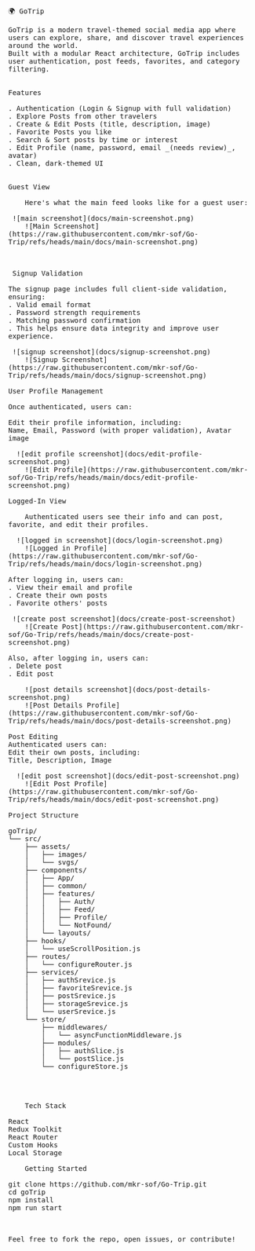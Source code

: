 <pre style="white-space: pre-wrap;">

🌍 GoTrip

GoTrip is a modern travel-themed social media app where users can explore, share, and discover travel experiences around the world. 
Built with a modular React architecture, GoTrip includes user authentication, post feeds, favorites, and category filtering.


Features

. Authentication (Login & Signup with full validation)
. Explore Posts from other travelers
. Create & Edit Posts (title, description, image)
. Favorite Posts you like
. Search & Sort posts by time or interest
. Edit Profile (name, password, email _(needs review)_, avatar)
. Clean, dark-themed UI


Guest View

    Here's what the main feed looks like for a guest user:

 ![main screenshot](docs/main-screenshot.png)
    ![Main Screenshot](https://raw.githubusercontent.com/mkr-sof/Go-Trip/refs/heads/main/docs/main-screenshot.png)


    
 Signup Validation

The signup page includes full client-side validation, ensuring:
. Valid email format
. Password strength requirements
. Matching password confirmation
. This helps ensure data integrity and improve user experience.

 ![signup screenshot](docs/signup-screenshot.png)
    ![Signup Screenshot](https://raw.githubusercontent.com/mkr-sof/Go-Trip/refs/heads/main/docs/signup-screenshot.png)

User Profile Management
    
Once authenticated, users can:

Edit their profile information, including:
Name, Email, Password (with proper validation), Avatar image

  ![edit profile screenshot](docs/edit-profile-screenshot.png)
    ![Edit Profile](https://raw.githubusercontent.com/mkr-sof/Go-Trip/refs/heads/main/docs/edit-profile-screenshot.png)
    
Logged-In View
  
    Authenticated users see their info and can post, favorite, and edit their profiles.
    
  ![logged in screenshot](docs/login-screenshot.png)  
    ![Logged in Profile](https://raw.githubusercontent.com/mkr-sof/Go-Trip/refs/heads/main/docs/login-screenshot.png)
    
After logging in, users can:
. View their email and profile
. Create their own posts
. Favorite others' posts

 ![create post screenshot](docs/create-post-screenshot)
    ![Create Post](https://raw.githubusercontent.com/mkr-sof/Go-Trip/refs/heads/main/docs/create-post-screenshot.png)

Also, after logging in, users can:
. Delete post
. Edit post

    ![post details screenshot](docs/post-details-screenshot.png)
    ![Post Details Profile](https://raw.githubusercontent.com/mkr-sof/Go-Trip/refs/heads/main/docs/post-details-screenshot.png)

Post Editing
Authenticated users can:
Edit their own posts, including:
Title, Description, Image

  ![edit post screenshot](docs/edit-post-screenshot.png)
    ![Edit Post Profile](https://raw.githubusercontent.com/mkr-sof/Go-Trip/refs/heads/main/docs/edit-post-screenshot.png)
    
Project Structure

goTrip/
└── src/
    ├── assets/
    │   ├── images/
    │   └── svgs/
    ├── components/
    │   ├── App/
    │   ├── common/
    │   ├── features/
    │   │   ├── Auth/
    │   │   ├── Feed/
    │   │   ├── Profile/
    │   │   └── NotFound/
    │   └── layouts/
    ├── hooks/
    │   └── useScrollPosition.js
    ├── routes/
    │   └── configureRouter.js
    ├── services/
    │   ├── authSrevice.js
    │   ├── favoriteSrevice.js
    │   ├── postSrevice.js
    │   ├── storageSrevice.js
    │   └── userSrevice.js
    └── store/
        ├── middlewares/
        │   └── asyncFunctionMiddleware.js
        ├── modules/
        │   ├── authSlice.js
        │   └── postSlice.js
        └── configureStore.js
   



    Tech Stack

React
Redux Toolkit
React Router
Custom Hooks
Local Storage

    Getting Started

git clone https://github.com/mkr-sof/Go-Trip.git
cd goTrip
npm install
npm run start


    
Feel free to fork the repo, open issues, or contribute!
</pre>
